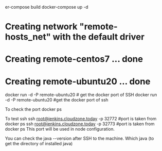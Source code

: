 er-compose build
docker-compose up -d
# Creating network "remote-hosts_net" with the default driver
# Creating remote-centos7  ... done
# Creating remote-ubuntu20 ... done       

docker run -d -P remote-ubuntu20  # get the docker port of SSH
docker run -d -P remote-ubuntu20  #get the docker port of ssh

To check the port
docker ps

To test ssh
ssh root@jenkins.cloudzone.today -p 32772  #port is taken from docker ps
ssh root@jenkins.cloudzone.today -p 32773 #port is taken from docker ps
This port will be used in node configuration. 

You can check the java --version after SSH to the machine. 
Which java (to get the directory of installed java)
